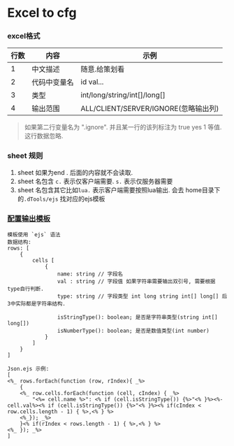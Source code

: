 # Excel to cfg

### excel格式 

| 行数  | 内容     | 示例                              |
|-----|--------|---------------------------------|
| 1   | 中文描述   | 随意.给策划看                         |
| 2   | 代码中变量名 | id val...                       |
| 3   | 类型     | int/long/string/int[]/long[]    |
| 4   | 输出范围   | ALL/CLIENT/SERVER/IGNORE(忽略输出列) |



>  如果第二行变量名为 ".ignore". 并且某一行的该列标注为 true  yes 1 等值. 这行数据忽略.



### sheet 规则

1. sheet 如果为end . 后面的内容就不会读取.
2. sheet 名包含 `c.` 表示仅客户端需要. `s.` 表示仅服务器需要
3. sheet 名包含其它比如`lua.` 表示客户端需要按照lua输出. 会去 home目录下的`.dTools/ejs` 找对应的ejs模板



### [配置输出模板](https://ejs.co/#docs)
    模板使用 `ejs` 语法  
    数据结构:
    rows: [
        {
            cells [
                {
                    name: string // 字段名
                    val : string // 字段值 如果字符串需要输出双引号, 需要根据type自行判断.
                    type: string // 字段类型 int long string int[] long[] 后3中实际都是字符串结构.
                    
                    isStringType(): boolean; 是否是字符串类型(string int[] long[])
                    isNumberType(): boolean; 是否是数值类型(int number)
                }
            ]
        }
    ]

    Json.ejs 示例:
    [
    <%_ rows.forEach(function (row, rIndex){ _%>
        {
        <%_ row.cells.forEach(function (cell, cIndex) { _%>
            "<%= cell.name %>": <% if (cell.isStringType()) {%>"<% }%><%-cell.val%><% if (cell.isStringType()) {%>"<% }%><% if(cIndex < row.cells.length - 1) { %>,<% } %>
        <%_}); _%>
        }<% if(rIndex < rows.length - 1) { %>,<% } %>
    <%_ }); _%>
    ]
